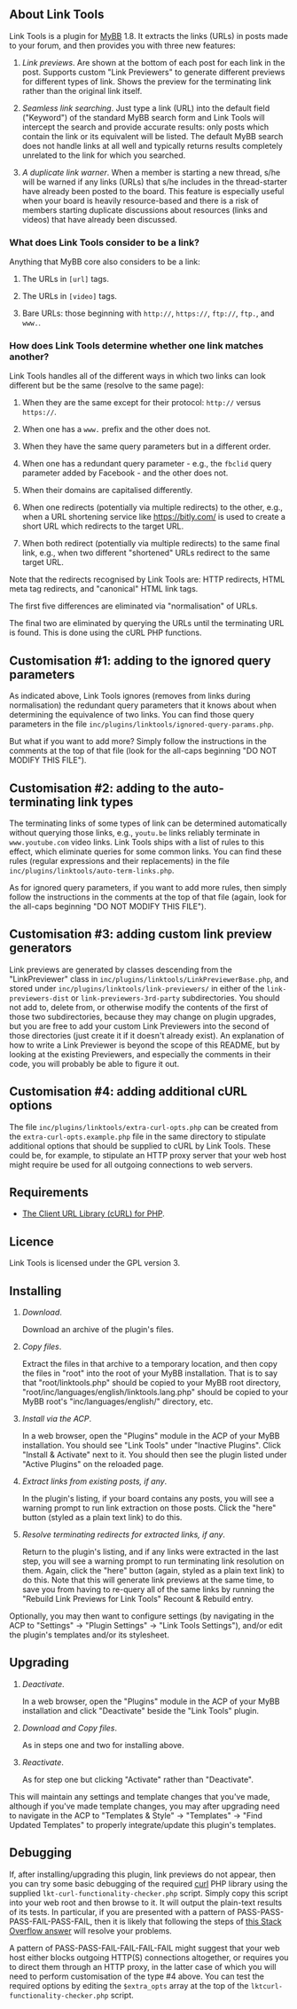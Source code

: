## About Link Tools

Link Tools is a plugin for [MyBB](https://mybb.com/) 1.8. It extracts the links (URLs) in posts made to your forum, and then provides you with three new features:

1. *Link previews*. Are shown at the bottom of each post for each link in the post. Supports custom "Link Previewers" to generate different previews for different types of link. Shows the preview for the terminating link rather than the original link itself.

2. *Seamless link searching*. Just type a link (URL) into the default field ("Keyword") of the standard MyBB search form and Link Tools will intercept the search and provide accurate results: only posts which contain the link or its equivalent will be listed. The default MyBB search does not handle links at all well and typically returns results completely unrelated to the link for which you searched.

3. *A duplicate link warner*. When a member is starting a new thread, s/he will be warned if any links (URLs) that s/he includes in the thread-starter have already been posted to the board. This feature is especially useful when your board is heavily resource-based and there is a risk of members starting duplicate discussions about resources (links and videos) that have already been discussed.

### What does Link Tools consider to be a link?

Anything that MyBB core also considers to be a link:

1. The URLs in `[url]` tags.

2. The URLs in `[video]` tags.

3. Bare URLs: those beginning with `http://`, `https://`, `ftp://`, `ftp.`, and `www.`.

### How does Link Tools determine whether one link matches another?

Link Tools handles all of the different ways in which two links can look different but be the same (resolve to the same page):

1. When they are the same except for their protocol: `http://` versus `https://`.

2. When one has a `www.` prefix and the other does not.

3. When they have the same query parameters but in a different order.

4. When one has a redundant query parameter - e.g., the `fbclid` query parameter added by Facebook - and the other does not.

5. When their domains are capitalised differently.

6. When one redirects (potentially via multiple redirects) to the other, e.g., when a URL shortening service like https://bitly.com/ is used to create a short URL which redirects to the target URL.

7. When both redirect (potentially via multiple redirects) to the same final link, e.g., when two different "shortened" URLs redirect to the same target URL.

Note that the redirects recognised by Link Tools are: HTTP redirects, HTML meta tag redirects, and "canonical" HTML link tags.

The first five differences are eliminated via "normalisation" of URLs.

The final two are eliminated by querying the URLs until the terminating URL is found. This is done using the cURL PHP functions.

## Customisation #1: adding to the ignored query parameters

As indicated above, Link Tools ignores (removes from links during normalisation) the redundant query parameters that it knows about when determining the equivalence of two links. You can find those query parameters in the file `inc/plugins/linktools/ignored-query-params.php`.

But what if you want to add more? Simply follow the instructions in the comments at the top of that file (look for the all-caps beginning "DO NOT MODIFY THIS FILE").

## Customisation #2: adding to the auto-terminating link types

The terminating links of some types of link can be determined automatically without querying those links, e.g., `youtu.be` links reliably terminate in `www.youtube.com` video links. Link Tools ships with a list of rules to this effect, which eliminate queries for some common links. You can find these rules (regular expressions and their replacements) in the file `inc/plugins/linktools/auto-term-links.php`.

As for ignored query parameters, if you want to add more rules, then simply follow the instructions in the comments at the top of that file (again, look for the all-caps beginning "DO NOT MODIFY THIS FILE").

## Customisation #3: adding custom link preview generators

Link previews are generated by classes descending from the "LinkPreviewer" class in `inc/plugins/linktools/LinkPreviewerBase.php`, and stored under `inc/plugins/linktools/link-previewers/` in either of the `link-previewers-dist` or `link-previewers-3rd-party` subdirectories. You should not add to, delete from, or otherwise modify the contents of the first of those two subdirectories, because they may change on plugin upgrades, but you are free to add your custom Link Previewers into the second of those directories (just create it if it doesn't already exist). An explanation of how to write a Link Previewer is beyond the scope of this README, but by looking at the existing Previewers, and especially the comments in their code, you will probably be able to figure it out.

## Customisation #4: adding additional cURL options

The file `inc/plugins/linktools/extra-curl-opts.php` can be created from the `extra-curl-opts.example.php` file in the same directory to stipulate additional options that should be supplied to cURL by Link Tools. These could be, for example, to stipulate an HTTP proxy server that your web host might require be used for all outgoing connections to web servers.

## Requirements

* [The Client URL Library (cURL) for PHP](https://www.php.net/manual/en/book.curl.php).

## Licence

Link Tools is licensed under the GPL version 3.

## Installing

1. *Download*.

   Download an archive of the plugin's files.

2. *Copy files*.

   Extract the files in that archive to a temporary location, and then copy the files in "root" into the root of your MyBB installation. That is to say that "root/linktools.php" should be copied to your MyBB root directory, "root/inc/languages/english/linktools.lang.php" should be copied to your MyBB root's "inc/languages/english/" directory, etc.

3. *Install via the ACP*.

   In a web browser, open the "Plugins" module in the ACP of your MyBB installation. You should see "Link Tools" under "Inactive Plugins". Click "Install & Activate" next to it. You should then see the plugin listed under "Active Plugins" on the reloaded page.

4. *Extract links from existing posts, if any*.

   In the plugin's listing, if your board contains any posts, you will see a warning prompt to run link extraction on those posts. Click the "here" button (styled as a plain text link) to do this.

5. *Resolve terminating redirects for extracted links, if any*.

   Return to the plugin's listing, and if any links were extracted in the last step, you will see a warning prompt to run terminating link resolution on them. Again, click the "here" button (again, styled as a plain text link) to do this. Note that this will generate link previews at the same time, to save you from having to re-query all of the same links by running the "Rebuild Link Previews for Link Tools" Recount & Rebuild entry.

Optionally, you may then want to configure settings (by navigating in the ACP to "Settings" -> "Plugin Settings" -> "Link Tools Settings"), and/or edit the plugin's templates and/or its stylesheet.

## Upgrading

1. *Deactivate*.

   In a web browser, open the "Plugins" module in the ACP of your MyBB installation and click "Deactivate" beside the "Link Tools" plugin.

2. *Download and Copy files*.

   As in steps one and two for installing above.

3. *Reactivate*.

   As for step one but clicking "Activate" rather than "Deactivate".

This will maintain any settings and template changes that you've made, although if you've made template changes, you may after upgrading need to navigate in the ACP to "Templates & Style" -> "Templates" -> "Find Updated Templates" to properly integrate/update this plugin's templates.

## Debugging

If, after installing/upgrading this plugin, link previews do not appear, then you can try some basic debugging of the required [curl](https://www.php.net/manual/en/book.curl.php) PHP library using the supplied `lkt-curl-functionality-checker.php` script. Simply copy this script into your web root and then browse to it. It will output the plain-text results of its tests. In particular, if you are presented with a pattern of PASS-PASS-PASS-FAIL-PASS-FAIL, then it is likely that following the steps of [this Stack Overflow answer](https://stackoverflow.com/a/43492865) will resolve your problems.

A pattern of PASS-PASS-FAIL-FAIL-FAIL-FAIL might suggest that your web host either blocks outgoing HTTP(S) connections altogether, or requires you to direct them through an HTTP proxy, in the latter case of which you will need to perform customisation of the type #4 above. You can test the required options by editing the `$extra_opts` array at the top of the `lktcurl-functionality-checker.php` script.